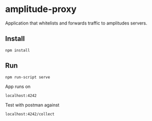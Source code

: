 # amplitude-proxy
Application that whitelists and forwards traffic to amplitudes servers.

## **Install**

`npm install`

## **Run**

`npm run-script serve`

App runs on

`localhost:4242`

Test with postman against 

`localhost:4242/collect`